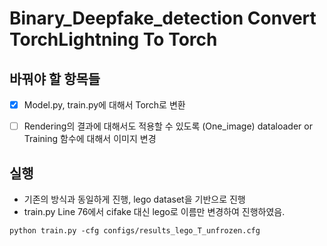 # Binary_Deepfake_detection Convert TorchLightning To Torch

## 바꿔야 할 항목들 

- [x] Model.py, train.py에 대해서 Torch로 변환 

- [ ] Rendering의 결과에 대해서도 적용할 수 있도록 (One_image) dataloader or Training 함수에 대해서 이미지 변경 



## 실행
- 기존의 방식과 동일하게 진행, lego dataset을 기반으로 진행 
- train.py Line 76에서 cifake 대신 lego로 이름만 변경하여 진행하였음. 

```python train.py -cfg configs/results_lego_T_unfrozen.cfg```
